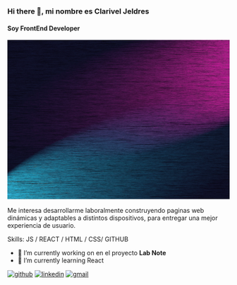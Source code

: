 ### Hi there 👋, mi nombre es Clarivel Jeldres
#### Soy FrontEnd Developer
<img src='Banner Github.gif' height='360'>

Me interesa desarrollarme laboralmente construyendo paginas web dinámicas y adaptables a distintos dispositivos, 
para entregar una mejor experiencia de usuario.


Skills:  JS / REACT / HTML / CSS/ GITHUB

- 🔭 I’m currently working on en el proyecto **Lab Note** 
- 🌱 I’m currently learning React 


[<img src='https://cdn.jsdelivr.net/npm/simple-icons@3.0.1/icons/github.svg' alt='github' height='40'>](https://github.com/Clariveljn)  [<img src='https://cdn.jsdelivr.net/npm/simple-icons@3.0.1/icons/linkedin.svg' alt='linkedin' height='40'>](https://www.linkedin.com/in/clarivel-jeldres/)  [<img src='https://cdn.jsdelivr.net/npm/simple-icons@3.0.1/icons/gmail.svg' alt='gmail' height='40'>](cjeldres5@gmail.com)  


